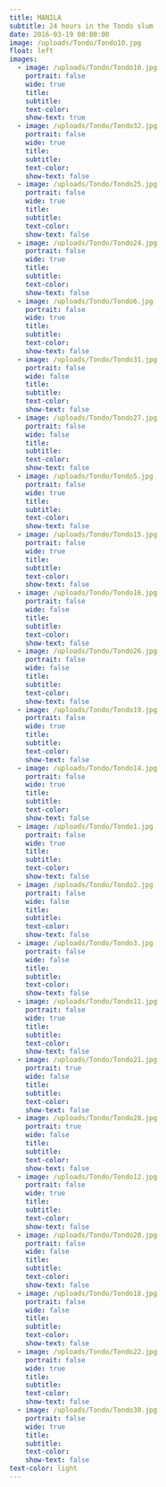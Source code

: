 ```yaml
---
title: MANILA
subtitle: 24 hours in the Tondo slum
date: 2016-03-19 00:00:00
image: /uploads/Tondo/Tondo10.jpg
float: left
images:
  - image: /uploads/Tondo/Tondo10.jpg
    portrait: false
    wide: true
    title:
    subtitle:
    text-color:
    show-text: true
  - image: /uploads/Tondo/Tondo32.jpg
    portrait: false
    wide: true
    title:
    subtitle:
    text-color:
    show-text: false
  - image: /uploads/Tondo/Tondo25.jpg
    portrait: false
    wide: true
    title:
    subtitle:
    text-color:
    show-text: false
  - image: /uploads/Tondo/Tondo24.jpg
    portrait: false
    wide: true
    title:
    subtitle:
    text-color:
    show-text: false
  - image: /uploads/Tondo/Tondo6.jpg
    portrait: false
    wide: true
    title:
    subtitle:
    text-color:
    show-text: false
  - image: /uploads/Tondo/Tondo31.jpg
    portrait: false
    wide: false
    title:
    subtitle:
    text-color:
    show-text: false
  - image: /uploads/Tondo/Tondo27.jpg
    portrait: false
    wide: false
    title:
    subtitle:
    text-color:
    show-text: false
  - image: /uploads/Tondo/Tondo5.jpg
    portrait: false
    wide: true
    title:
    subtitle:
    text-color:
    show-text: false
  - image: /uploads/Tondo/Tondo15.jpg
    portrait: false
    wide: true
    title:
    subtitle:
    text-color:
    show-text: false
  - image: /uploads/Tondo/Tondo16.jpg
    portrait: false
    wide: false
    title:
    subtitle:
    text-color:
    show-text: false
  - image: /uploads/Tondo/Tondo26.jpg
    portrait: false
    wide: false
    title:
    subtitle:
    text-color:
    show-text: false
  - image: /uploads/Tondo/Tondo19.jpg
    portrait: false
    wide: true
    title:
    subtitle:
    text-color:
    show-text: false
  - image: /uploads/Tondo/Tondo14.jpg
    portrait: false
    wide: true
    title:
    subtitle:
    text-color:
    show-text: false
  - image: /uploads/Tondo/Tondo1.jpg
    portrait: false
    wide: true
    title:
    subtitle:
    text-color:
    show-text: false
  - image: /uploads/Tondo/Tondo2.jpg
    portrait: false
    wide: false
    title:
    subtitle:
    text-color:
    show-text: false
  - image: /uploads/Tondo/Tondo3.jpg
    portrait: false
    wide: false
    title:
    subtitle:
    text-color:
    show-text: false
  - image: /uploads/Tondo/Tondo11.jpg
    portrait: false
    wide: true
    title:
    subtitle:
    text-color:
    show-text: false
  - image: /uploads/Tondo/Tondo21.jpg
    portrait: true
    wide: false
    title:
    subtitle:
    text-color:
    show-text: false
  - image: /uploads/Tondo/Tondo28.jpg
    portrait: true
    wide: false
    title:
    subtitle:
    text-color:
    show-text: false
  - image: /uploads/Tondo/Tondo12.jpg
    portrait: false
    wide: true
    title:
    subtitle:
    text-color:
    show-text: false
  - image: /uploads/Tondo/Tondo20.jpg
    portrait: false
    wide: false
    title:
    subtitle:
    text-color:
    show-text: false
  - image: /uploads/Tondo/Tondo18.jpg
    portrait: false
    wide: false
    title:
    subtitle:
    text-color:
    show-text: false
  - image: /uploads/Tondo/Tondo22.jpg
    portrait: false
    wide: true
    title:
    subtitle:
    text-color:
    show-text: false
  - image: /uploads/Tondo/Tondo30.jpg
    portrait: false
    wide: true
    title:
    subtitle:
    text-color:
    show-text: false
text-color: light
---
```



